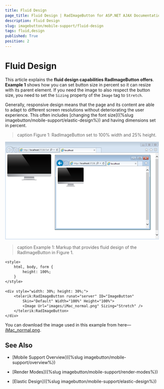 ```yaml
---
title: Fluid Design
page_title: Fluid Design | RadImageButton for ASP.NET AJAX Documentation
description: Fluid Design
slug: imagebutton/mobile-support/fluid-design
tags: fluid,design
published: True
position: 2
---
```


# Fluid Design

This article explains the **fluid design capabilities RadImageButton offers**. **Example 1** shows how you can set button size in percent so it can resize with its parent element. If you need the image to also respect the button size, you need to set the `Sizing` property of the `Image` tag to `Stretch`.

Generally, responsive design means that the page and its content are able to adapt to different screen resolutions without deteriorating the user experience. This often includes [changing the font size]({%slug imagebutton/mobile-support/elastic-design%}) and having dimensions set in percent.

>caption Figure 1: RadImageButton set to 100% width and 25% height.

![imagebutton-fluid-design](images/imagebutton-fluid-design.png)

>caption Example 1: Markup that provides fluid design of the RadImageButton in Figure 1.

````ASP.NET
<style>
    html, body, form {
        height: 100%;
    }
</style>

<div style="width: 30%; height: 30%;">
    <telerik:RadImageButton runat="server" ID="ImageButton"
        Skin="Default" Width="100%" Height="100%">
        <Image Url="images/iMac_normal.png" Sizing="Stretch" />
    </telerik:RadImageButton>
</div>
````

You can download the image used in this example from here—[iMac_normal.png](images/iMac_normal.png).

## See Also

 * [Mobile Support Overview]({%slug imagebutton/mobile-support/overview%})

 * [Render Modes]({%slug imagebutton/mobile-support/render-modes%})

 * [Elastic Design]({%slug imagebutton/mobile-support/elastic-design%})

